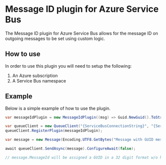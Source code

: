# Message ID plugin for Azure Service Bus

The Message ID plugin for Azure Service Bus allows for the message ID on outgoing messages to be set using custom logic.

## How to use

In order to use this plugin you will need to setup the following:

1. An Azure subscription
1. A Service Bus namespace

## Example

Below is a simple example of how to use the plugin.

```csharp
var messageIdPlugin = new MessageIdPlugin((msg) => Guid.NewGuid().ToString("N"));

var queueClient = new QueueClient("{ServiceBusConnectionString}", "{ServiceBusEntityName}");
queueClient.RegisterPlugin(messageIdPlugin);

var message = new Message(Encoding.UTF8.GetBytes("Message with GUID message ID"));

await queueClient.SendAsync(message).ConfigureAwait(false);

// message.MessageId will be assigned a GUID in a 32 digit format w/o hyphens or braces
```
